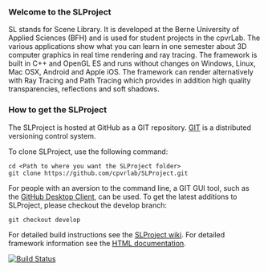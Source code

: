 ### Welcome to the SLProject 
SL stands for Scene Library. It is developed at the Berne University of Applied Sciences (BFH) and is used for student projects in the cpvrLab. The various applications show what you can learn in one semester about 3D computer graphics in real time rendering and ray tracing. The framework is built in C++ and OpenGL ES and runs without changes on Windows, Linux, Mac OSX, Android and Apple iOS. The framework can render alternatively with Ray Tracing and Path Tracing which provides in addition high quality transparencies, reflections and soft shadows.

### How to get the SLProject

The SLProject is hosted at GitHub as a GIT repository.
[GIT](http://git-scm.com/) is a distributed versioning control system.

To clone SLProject, use the following command:

```
cd <Path to where you want the SLProject folder>
git clone https://github.com/cpvrlab/SLProject.git
```

For people with an aversion to the command line, a GIT GUI tool, such as the [GitHub Desktop Client](https://desktop.github.com), can be used. To get the latest additions to SLProject, please checkout the develop branch:

```
git checkout develop
```

For detailed build instructions see the [SLProject wiki](https://github.com/cpvrlab/SLProject/wiki).
For detailed framework information see the [HTML documentation](http://cpvrlab.github.io/SLProject_doc/html/index.html).


[![Build Status](https://ci.appveyor.com/api/projects/status/d101mkgdfy4lqe01?svg=true)](https://ci.appveyor.com/project/MarcusHudritsch/slproject)
